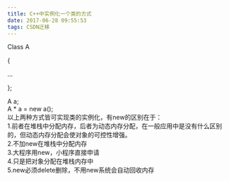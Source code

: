 ```yaml
---
title: C++中实例化一个类的方式
date: 2017-06-28 09:55:53
tags: CSDN迁移
---
```

   Class A

 {

 ...

 };

 

 A a;  
A * a = new a();   
以上两种方式皆可实现类的实例化，有new的区别在于：  
1.前者在堆栈中分配内存，后者为动态内存分配，在一般应用中是没有什么区别的，但动态内存分配会使对象的可控性增强。  
2.不加new在堆栈中分配内存  
3.大程序用new，小程序直接申请  
4.只是把对象分配在堆栈内存中  
5.new必须delete删除，不用new系统会自动回收内存  


   
 